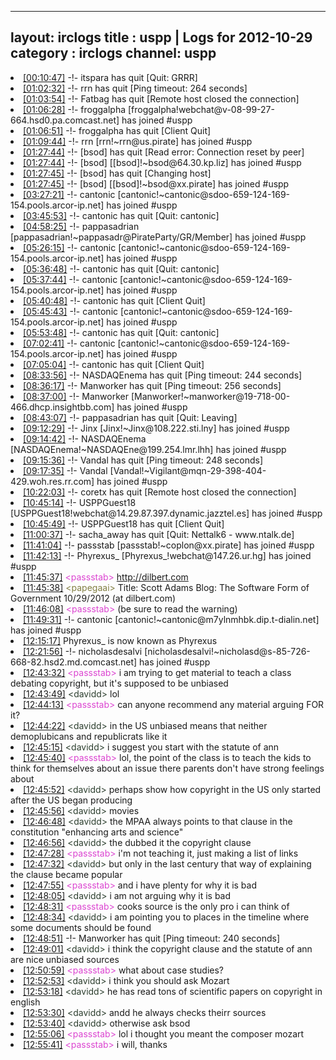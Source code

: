
---
layout: irclogs
title : uspp | Logs for 2012-10-29
category : irclogs
channel: uspp
---
<li class="logitem"><a href="#00:10:47" name="00:10:47" class="time">[00:10:47]</a> -!- <span class="quit">itspara</span> has quit [Quit: GRRR] </li>
<li class="logitem"><a href="#01:02:32" name="01:02:32" class="time">[01:02:32]</a> -!- <span class="quit">rrn</span> has quit [Ping timeout: 264 seconds] </li>
<li class="logitem"><a href="#01:03:54" name="01:03:54" class="time">[01:03:54]</a> -!- <span class="quit">Fatbag</span> has quit [Remote host closed the connection] </li>
<li class="logitem"><a href="#01:06:28" name="01:06:28" class="time">[01:06:28]</a> -!- <span class="join">froggalpha</span> [froggalpha!webchat@v-08-99-27-664.hsd0.pa.comcast.net] has joined #uspp </li>
<li class="logitem"><a href="#01:06:51" name="01:06:51" class="time">[01:06:51]</a> -!- <span class="quit">froggalpha</span> has quit [Client Quit] </li>
<li class="logitem"><a href="#01:09:44" name="01:09:44" class="time">[01:09:44]</a> -!- <span class="join">rrn</span> [rrn!~rrn@us.pirate] has joined #uspp </li>
<li class="logitem"><a href="#01:27:44" name="01:27:44" class="time">[01:27:44]</a> -!- <span class="quit">[bsod]</span> has quit [Read error: Connection reset by peer] </li>
<li class="logitem"><a href="#01:27:44" name="01:27:44" class="time">[01:27:44]</a> -!- <span class="join">[bsod]</span> [[bsod]!~bsod@64.30.kp.liz] has joined #uspp </li>
<li class="logitem"><a href="#01:27:45" name="01:27:45" class="time">[01:27:45]</a> -!- <span class="quit">[bsod]</span> has quit [Changing host] </li>
<li class="logitem"><a href="#01:27:45" name="01:27:45" class="time">[01:27:45]</a> -!- <span class="join">[bsod]</span> [[bsod]!~bsod@xx.pirate] has joined #uspp </li>
<li class="logitem"><a href="#03:27:21" name="03:27:21" class="time">[03:27:21]</a> -!- <span class="join">cantonic</span> [cantonic!~cantonic@sdoo-659-124-169-154.pools.arcor-ip.net] has joined #uspp </li>
<li class="logitem"><a href="#03:45:53" name="03:45:53" class="time">[03:45:53]</a> -!- <span class="quit">cantonic</span> has quit [Quit: cantonic] </li>
<li class="logitem"><a href="#04:58:25" name="04:58:25" class="time">[04:58:25]</a> -!- <span class="join">pappasadrian</span> [pappasadrian!~pappasadr@PirateParty/GR/Member] has joined #uspp </li>
<li class="logitem"><a href="#05:26:15" name="05:26:15" class="time">[05:26:15]</a> -!- <span class="join">cantonic</span> [cantonic!~cantonic@sdoo-659-124-169-154.pools.arcor-ip.net] has joined #uspp </li>
<li class="logitem"><a href="#05:36:48" name="05:36:48" class="time">[05:36:48]</a> -!- <span class="quit">cantonic</span> has quit [Quit: cantonic] </li>
<li class="logitem"><a href="#05:37:44" name="05:37:44" class="time">[05:37:44]</a> -!- <span class="join">cantonic</span> [cantonic!~cantonic@sdoo-659-124-169-154.pools.arcor-ip.net] has joined #uspp </li>
<li class="logitem"><a href="#05:40:48" name="05:40:48" class="time">[05:40:48]</a> -!- <span class="quit">cantonic</span> has quit [Client Quit] </li>
<li class="logitem"><a href="#05:45:43" name="05:45:43" class="time">[05:45:43]</a> -!- <span class="join">cantonic</span> [cantonic!~cantonic@sdoo-659-124-169-154.pools.arcor-ip.net] has joined #uspp </li>
<li class="logitem"><a href="#05:53:48" name="05:53:48" class="time">[05:53:48]</a> -!- <span class="quit">cantonic</span> has quit [Quit: cantonic] </li>
<li class="logitem"><a href="#07:02:41" name="07:02:41" class="time">[07:02:41]</a> -!- <span class="join">cantonic</span> [cantonic!~cantonic@sdoo-659-124-169-154.pools.arcor-ip.net] has joined #uspp </li>
<li class="logitem"><a href="#07:05:04" name="07:05:04" class="time">[07:05:04]</a> -!- <span class="quit">cantonic</span> has quit [Client Quit] </li>
<li class="logitem"><a href="#08:33:56" name="08:33:56" class="time">[08:33:56]</a> -!- <span class="quit">NASDAQEnema</span> has quit [Ping timeout: 244 seconds] </li>
<li class="logitem"><a href="#08:36:17" name="08:36:17" class="time">[08:36:17]</a> -!- <span class="quit">Manworker</span> has quit [Ping timeout: 256 seconds] </li>
<li class="logitem"><a href="#08:37:00" name="08:37:00" class="time">[08:37:00]</a> -!- <span class="join">Manworker</span> [Manworker!~manworker@19-718-00-466.dhcp.insightbb.com] has joined #uspp </li>
<li class="logitem"><a href="#08:43:07" name="08:43:07" class="time">[08:43:07]</a> -!- <span class="quit">pappasadrian</span> has quit [Quit: Leaving] </li>
<li class="logitem"><a href="#09:12:29" name="09:12:29" class="time">[09:12:29]</a> -!- <span class="join">Jinx</span> [Jinx!~Jinx@108.222.sti.lny] has joined #uspp </li>
<li class="logitem"><a href="#09:14:42" name="09:14:42" class="time">[09:14:42]</a> -!- <span class="join">NASDAQEnema</span> [NASDAQEnema!~NASDAQEne@199.254.lmr.lhh] has joined #uspp </li>
<li class="logitem"><a href="#09:15:36" name="09:15:36" class="time">[09:15:36]</a> -!- <span class="quit">Vandal</span> has quit [Ping timeout: 248 seconds] </li>
<li class="logitem"><a href="#09:17:35" name="09:17:35" class="time">[09:17:35]</a> -!- <span class="join">Vandal</span> [Vandal!~Vigilant@mqn-29-398-404-429.woh.res.rr.com] has joined #uspp </li>
<li class="logitem"><a href="#10:22:03" name="10:22:03" class="time">[10:22:03]</a> -!- <span class="quit">coretx</span> has quit [Remote host closed the connection] </li>
<li class="logitem"><a href="#10:45:14" name="10:45:14" class="time">[10:45:14]</a> -!- <span class="join">USPPGuest18</span> [USPPGuest18!webchat@14.29.87.397.dynamic.jazztel.es] has joined #uspp </li>
<li class="logitem"><a href="#10:45:49" name="10:45:49" class="time">[10:45:49]</a> -!- <span class="quit">USPPGuest18</span> has quit [Client Quit] </li>
<li class="logitem"><a href="#11:00:37" name="11:00:37" class="time">[11:00:37]</a> -!- <span class="quit">sacha_away</span> has quit [Quit: Nettalk6 - www.ntalk.de] </li>
<li class="logitem"><a href="#11:41:04" name="11:41:04" class="time">[11:41:04]</a> -!- <span class="join">passstab</span> [passstab!~coplon@xx.pirate] has joined #uspp </li>
<li class="logitem"><a href="#11:42:13" name="11:42:13" class="time">[11:42:13]</a> -!- <span class="join">Phyrexus_</span> [Phyrexus_!webchat@147.26.ur.hg] has joined #uspp </li>
<li class="logitem"><a href="#11:45:37" name="11:45:37" class="time">[11:45:37]</a> <span class="person" style="color:#dc45d1">&lt;passstab&gt;</span> <a href="http://dilbert.com/blog/entry/the_software_form_of_government/" target="_blank">http://dilbert.com</a> </li>
<li class="logitem"><a href="#11:45:38" name="11:45:38" class="time">[11:45:38]</a> <span class="person" style="color:#817e41">&lt;papegaai&gt;</span> Title: Scott Adams Blog: The Software Form of Government 10/29/2012 (at dilbert.com) </li>
<li class="logitem"><a href="#11:46:08" name="11:46:08" class="time">[11:46:08]</a> <span class="person" style="color:#dc45d1">&lt;passstab&gt;</span> (be sure to read the warning) </li>
<li class="logitem"><a href="#11:49:31" name="11:49:31" class="time">[11:49:31]</a> -!- <span class="join">cantonic</span> [cantonic!~cantonic@m7ylnmhbk.dip.t-dialin.net] has joined #uspp </li>
<li class="logitem"><a href="#12:15:17" name="12:15:17" class="time">[12:15:17]</a> <span class="nick">Phyrexus_</span> is now known as <span class="nick">Phyrexus</span> </li>
<li class="logitem"><a href="#12:21:56" name="12:21:56" class="time">[12:21:56]</a> -!- <span class="join">nicholasdesalvi</span> [nicholasdesalvi!~nicholasd@s-85-726-668-82.hsd2.md.comcast.net] has joined #uspp </li>
<li class="logitem"><a href="#12:43:32" name="12:43:32" class="time">[12:43:32]</a> <span class="person" style="color:#dc45d1">&lt;passstab&gt;</span> i am trying to get material to teach a class debating copyright, but it's supposed to be unbiased </li>
<li class="logitem"><a href="#12:43:49" name="12:43:49" class="time">[12:43:49]</a> <span class="person" style="color:#2d3f2f">&lt;davidd&gt;</span> lol </li>
<li class="logitem"><a href="#12:44:13" name="12:44:13" class="time">[12:44:13]</a> <span class="person" style="color:#dc45d1">&lt;passstab&gt;</span> can anyone recommend any material arguing FOR it? </li>
<li class="logitem"><a href="#12:44:22" name="12:44:22" class="time">[12:44:22]</a> <span class="person" style="color:#2d3f2f">&lt;davidd&gt;</span> in the US unbiased means that neither demoplubicans and republicrats like it </li>
<li class="logitem"><a href="#12:45:15" name="12:45:15" class="time">[12:45:15]</a> <span class="person" style="color:#2d3f2f">&lt;davidd&gt;</span> i suggest you start with the statute of ann </li>
<li class="logitem"><a href="#12:45:40" name="12:45:40" class="time">[12:45:40]</a> <span class="person" style="color:#dc45d1">&lt;passstab&gt;</span> lol, the point of the class is to teach the kids to think for themselves about an issue there parents don't have strong feelings about </li>
<li class="logitem"><a href="#12:45:52" name="12:45:52" class="time">[12:45:52]</a> <span class="person" style="color:#2d3f2f">&lt;davidd&gt;</span> perhaps show how copyright in the US only started after the US began producing </li>
<li class="logitem"><a href="#12:45:56" name="12:45:56" class="time">[12:45:56]</a> <span class="person" style="color:#2d3f2f">&lt;davidd&gt;</span> movies </li>
<li class="logitem"><a href="#12:46:48" name="12:46:48" class="time">[12:46:48]</a> <span class="person" style="color:#2d3f2f">&lt;davidd&gt;</span> the MPAA always points to that clause in the constitution "enhancing arts and science" </li>
<li class="logitem"><a href="#12:46:56" name="12:46:56" class="time">[12:46:56]</a> <span class="person" style="color:#2d3f2f">&lt;davidd&gt;</span> the dubbed it the copyright clause </li>
<li class="logitem"><a href="#12:47:28" name="12:47:28" class="time">[12:47:28]</a> <span class="person" style="color:#dc45d1">&lt;passstab&gt;</span> i'm not teaching it, just making a list of links </li>
<li class="logitem"><a href="#12:47:32" name="12:47:32" class="time">[12:47:32]</a> <span class="person" style="color:#2d3f2f">&lt;davidd&gt;</span> but only in the last century that way of explaining the clause became popular </li>
<li class="logitem"><a href="#12:47:55" name="12:47:55" class="time">[12:47:55]</a> <span class="person" style="color:#dc45d1">&lt;passstab&gt;</span> and i have plenty for why it is bad </li>
<li class="logitem"><a href="#12:48:05" name="12:48:05" class="time">[12:48:05]</a> <span class="person" style="color:#2d3f2f">&lt;davidd&gt;</span> i am not arguing why it is bad </li>
<li class="logitem"><a href="#12:48:31" name="12:48:31" class="time">[12:48:31]</a> <span class="person" style="color:#dc45d1">&lt;passstab&gt;</span> cooks source is the only pro i can think of </li>
<li class="logitem"><a href="#12:48:34" name="12:48:34" class="time">[12:48:34]</a> <span class="person" style="color:#2d3f2f">&lt;davidd&gt;</span> i am pointing you to places in the timeline where some documents should be found </li>
<li class="logitem"><a href="#12:48:51" name="12:48:51" class="time">[12:48:51]</a> -!- <span class="quit">Manworker</span> has quit [Ping timeout: 240 seconds] </li>
<li class="logitem"><a href="#12:49:01" name="12:49:01" class="time">[12:49:01]</a> <span class="person" style="color:#2d3f2f">&lt;davidd&gt;</span> i think the copyright clause and the statute of ann are nice unbiased sources </li>
<li class="logitem"><a href="#12:50:59" name="12:50:59" class="time">[12:50:59]</a> <span class="person" style="color:#dc45d1">&lt;passstab&gt;</span> what about case studies? </li>
<li class="logitem"><a href="#12:52:53" name="12:52:53" class="time">[12:52:53]</a> <span class="person" style="color:#2d3f2f">&lt;davidd&gt;</span> i think you should ask Mozart </li>
<li class="logitem"><a href="#12:53:18" name="12:53:18" class="time">[12:53:18]</a> <span class="person" style="color:#2d3f2f">&lt;davidd&gt;</span> he has read tons of scientific papers on copyright in english </li>
<li class="logitem"><a href="#12:53:30" name="12:53:30" class="time">[12:53:30]</a> <span class="person" style="color:#2d3f2f">&lt;davidd&gt;</span> andd he always checks theirr sources </li>
<li class="logitem"><a href="#12:53:40" name="12:53:40" class="time">[12:53:40]</a> <span class="person" style="color:#2d3f2f">&lt;davidd&gt;</span> otherwise ask bsod </li>
<li class="logitem"><a href="#12:55:06" name="12:55:06" class="time">[12:55:06]</a> <span class="person" style="color:#dc45d1">&lt;passstab&gt;</span> lol i thought you meant the composer mozart </li>
<li class="logitem"><a href="#12:55:41" name="12:55:41" class="time">[12:55:41]</a> <span class="person" style="color:#dc45d1">&lt;passstab&gt;</span> i will, thanks </li>


